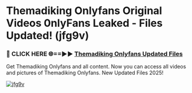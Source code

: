 # Themadiking Onlyfans Original Videos 0nlyFans Leaked - Files Updated! (jfg9v)

<h3>🔴 CLICK HERE 🌐==►► <a href="https://tinyurl.com/ehrbuxhb" rel="nofollow">Themadiking Onlyfans Updated Files</a></h3>

Get Themadiking Onlyfans and all content. Now you can access all videos and pictures of Themadiking Onlyfans. New Updated Files 2025!

[![jfg9v](https://i.imgur.com/lVYEuWS.gif)](https://tinyurl.com/ehrbuxhb)
